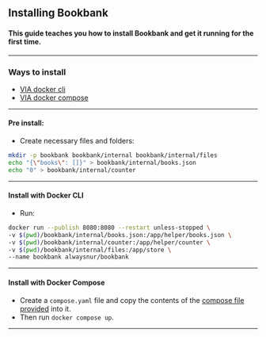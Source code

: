 ## Installing Bookbank

#### This guide teaches you how to install Bookbank and get it running for the first time.

---
### Ways to install

- [VIA docker cli](#install-with-docker-cli)
- [VIA docker compose](#install-with-docker-compose)
---

#### Pre install:

- Create necessary files and folders:

```bash
mkdir -p bookbank bookbank/internal bookbank/internal/files
echo "{\"books\": []}" > bookbank/internal/books.json
echo "0" > bookbank/internal/counter
```

---

#### Install with Docker CLI

- Run:

```bash
docker run --publish 8080:8080 --restart unless-stopped \
-v $(pwd)/bookbank/internal/books.json:/app/helper/books.json \
-v $(pwd)/bookbank/internal/counter:/app/helper/counter \
-v $(pwd)/bookbank/internal/files:/app/store \
--name bookbank alwaysnur/bookbank
```

---

#### Install with Docker Compose

- Create a `compose.yaml` file and copy the contents of the
  [compose file provided](./examples/compose.yaml) into it.
- Then run `docker compose up`.

---
